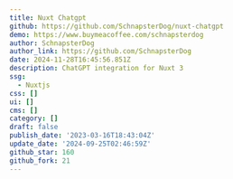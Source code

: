 ```yaml
---
title: Nuxt Chatgpt
github: https://github.com/SchnapsterDog/nuxt-chatgpt
demo: https://www.buymeacoffee.com/schnapsterdog
author: SchnapsterDog
author_link: https://github.com/SchnapsterDog
date: 2024-11-28T16:45:56.851Z
description: ChatGPT integration for Nuxt 3
ssg:
  - Nuxtjs
css: []
ui: []
cms: []
category: []
draft: false
publish_date: '2023-03-16T18:43:04Z'
update_date: '2024-09-25T02:46:59Z'
github_star: 160
github_fork: 21
---
```

